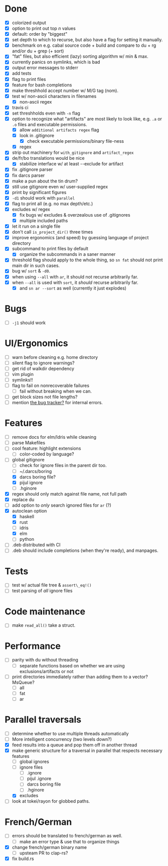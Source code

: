 # Done 

- [x] colorized output
- [x] option to print out top *n* values
- [x] default: order by "biggest"
- [x] set depth to which to recurse, but also have a flag for setting it
  manually.
- [x] benchmark on e.g. cabal source code + build and compare to du + rg and/or
  du + grep (+ sort)
- [x] "fat" files, but also efficient (lazy) sorting algorithm w/ min & max.
- [x] currently panics on symlinks, which is bad
- [x] output error messages to stderr
- [x] add tests
- [x] flag to print files
- [x] feature for bash completions
- [x] make threshhold accept number w/ M/G tag (nom).
- [x] test w/ non-ascii characters in filenames
  - [x] non-ascii regex
- [x] travis ci
- [x] set threshholds even with `-n` flag
- [x] option to recognize what "artifacts" are most likely to look like, e.g. `.a` or
  `.o` files and executable permissions.
  - [x] allow `additional artifacts regex` flag
  - [x] look in .gitignore
    - [x] check executable permissions/binary file-ness
  - [x] regex
- [x] strip out machinery for `with_gitignore` and `artifact_regex`
- [x] de/fr/bo translations would be nice
  - [x] stabilize interface w/ at least --exclude for artifact
- [x] fix .gitignore parser
- [x] fix darcs parser
- [x] make a pun about the tin drum?
- [x] still use gitignore even w/ user-supplied regex
- [x] print by significant figures
- [x] `-d1` should work with `parallel`
- [x] flag to print all (e.g. no max depth/etc.)
- [x] excludes w/ regex
  - [x] fix bugs w/ excludes & overzealous use of .gitignores
  - [x] multiple included paths
- [x] let it run on a single file
- [x] don't call `is_project_dir()` three times
- [x] improve ergonomics (and speed) by guessing language of project
  directory
- [x] subcommand to print files by default
  - [x] organize the subcommands in a saner manner
- [x] threshold flag should apply to the whole thing, so `sn fat` should not
  print main dir in such cases.
- [x] bug w/ `sort` & `-d0`.
- [x] when using `--all` with `ar`, it should not recurse arbitrarily far.
- [x] when `--all` is used with `sort`, it *should* recurse arbitrarily far.
  - [x] and `sn ar --sort` as well (currently it just explodes)

# Bugs

- [ ] `-j1` should work

# UI/Ergonomics

- [ ] warn before cleaning e.g. home directory
- [ ] silent flag to ignore warnings?
- [ ] get rid of walkdir dependency
- [ ] vim plugin
- [ ] symlinks!!
- [ ] flag to fail on nonrecoverable failures
  - [ ] fail without breaking when we can.
- [ ] get block sizes not file lengths?
- [ ] mention [the bug tracker?](https://nest.pijul.com/vamchale/tin-summer/issues) for internal errors.

# Features

- [ ] remove docs for elm/Idris while cleaning
- [ ] parse Makefiles
- [ ] cool feature: highlight extensions
  - [ ] color-coded by language?
- [ ] global gitignore
  - [ ] check for ignore files in the parent dir too.
  - [ ] ~/.darcs/boring
  - [x] darcs boring file?
  - [x] pijul ignore
  - [ ] .hginore
- [x] regex should only match against file name, not full path
- [x] replace du
- [ ] add option to *only* search ignored files for `ar` (?)
- [x] autoclean option
  - [x] haskell
  - [x] rust
  - [ ] idris
  - [x] elm
  - [ ] python
- [ ] .deb distributed with CI
- [ ] .deb should include completions (when they're ready), and manpages.

# Tests

- [ ] test w/ actual file tree & `assert\_eq!()`
- [ ] test parsing of *all* ignore files

# Code maintenance

- [ ] make `read_all()` take a struct.

# Performance

- [ ] parity with du without threading
  - [ ] separate functions based on whether we are using exclusions/artifacts or
    not
- [ ] print directories immediately rather than adding them to a vector?
  MsQueue?
  - [ ] all
  - [ ] fat
  - [ ] ar

# Parallel traversals

- [ ] determine whether to use multiple threads automatically
- [ ] More intelligent concurrency (two levels down?)
- [x] feed results into a queue and pop them off in another thread
- [x] make generic structure for a traversal in parallel that respects necessary
  features
  - [ ] global ignores
  - [ ] ignore files
    - [ ] .ignore
    - [ ] pijul .ignore
    - [ ] darcs boring file
    - [ ] .hginore
  - [x] excludes
- [ ] look at tokei/rayon for globbed paths.

# French/German

- [ ] errors should be translated to french/german as well.
  - [ ] make an error type & use that to organize things
- [x] change french/german binary name
  - [ ] upsteam PR to clap-rs?
- [x] fix build.rs
